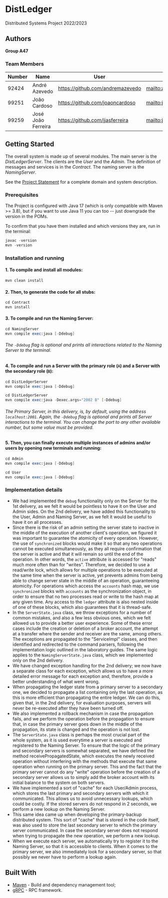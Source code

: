 # DistLedger

Distributed Systems Project 2022/2023

## Authors

**Group A47**

### Team Members

| Number | Name               | User                               | Email                                        |
| ------ | ------------------ | ---------------------------------- | -------------------------------------------- |
| 92424  | André Azevedo      | <https://github.com/andremazevedo> | <mailto:andre.m.azevedo@tecnico.ulisboa.pt>  |
| 99251  | João Cardoso       | <https://github.com/joaoncardoso>  | <mailto:joao.n.m.cardoso@tecnico.ulisboa.pt> |
| 99259  | José João Ferreira | <https://github.com/jjasferreira>  | <mailto:josejoaoferreira@tecnico.ulisboa.pt> |

## Getting Started

The overall system is made up of several modules. The main server is the _DistLedgerServer_. The clients are the _User_
and the _Admin_. The definition of messages and services is in the _Contract_. The naming server
is the _NamingServer_.

See the [Project Statement](https://github.com/tecnico-distsys/DistLedger) for a complete domain and system description.

### Prerequisites

The Project is configured with Java 17 (which is only compatible with Maven >= 3.8), but if you want to use Java 11 you
can too -- just downgrade the version in the POMs.

To confirm that you have them installed and which versions they are, run in the terminal:

```s
javac -version
mvn -version
```

### Installation and running

#### 1. To compile and install all modules:

```s
mvn clean install
```

#### 2. Then, to generate the code for all stubs:

```s
cd Contract
mvn install
```

#### 3. To compile and run the Naming Server:

```s
cd NamingServer
mvn compile exec:java [-Ddebug]
```

###### The `-Ddebug` flag is optional and prints all interactions related to the Naming Server to the terminal.

#### 4. To compile and run a Server with the primary role (`A`) and a Server with the secondary role (`B`):

```s
cd DistLedgerServer
mvn compile exec:java [-Ddebug]
```

```s
cd DistLedgerServer
mvn compile exec:java -Dexec.args="2002 B" [-Ddebug]
```

###### The Primary Server, in this delivery, is, by default, using the address `localhost:2001`. Again, the `-Ddebug` flag is optional and prints all Server interactions to the terminal. You can change the port to any other available number, but some value must be provided.

#### 5. Then, you can finally execute multiple instances of admins and/or users by opening new terminals and running:

```s
cd Admin
mvn compile exec:java [-Ddebug]
```

```s
cd User
mvn compile exec:java [-Ddebug]
```

### Implementation details

- We had implemented the `debug` functionality only on the Server for the 1st delivery, as we felt it would be pointless to have it on the User and Admin sides. On the 2nd delivery, we have added this functionality to the User, Admin and Naming Server, as we felt it would be useful to have it on all processes.
- Since there is the risk of an admin setting the server state to inactive in the middle of the execution of another client's operation, we figured it was important to guarantee the atomicity of every operation. However, the use of `synchronized` blocks would make it so that any two operations cannot be executed simultaneously, as they all require confirmation that the server is active and that it will remain so until the end of the operation. In other words, the `active` attribute is accessed for "reads" much more often than for "writes". Therefore, we decided to use a read/write lock, which allows for multiple operations to be executed at the same time when the server is active, yet prevents admins from being able to change server state in the middle of an operation, guaranteeing atomicity. For operations which access the `accounts` hash map, we use `synchronized` blocks with `accounts` as the synchronization object, in order to ensure that no two processes read or write to the hash map at any given time. Any access to the `ledger` attribute is also nested inside of one of these blocks, which also guarantees that it is thread-safe.
- In the `ServerState.java` class, we throw exceptions for a number of common mistakes, and also a few less obvious ones, which we felt allowed us to provide a better user experience. Some of these error cases include the creation or deletion of a broker account, the attempt at a transfer where the sender and receiver are the same, among others. The exceptions are propagated to the "ServiceImpl" classes, and then identified and redirected to the command parsers, following the implementation logic outlined in the laboratory guides. The same logic applies to the `NamingServerState.java` class, which we implemented only on the 2nd delivery.
- We have changed exception handling for the 2nd delivery; we now have a separate class for each exception, which allows us to have a more detailed error message for each exception and, therefore, provide a better understanding of what went wrong.
- When propagating the ledger state from a primary server to a secondary one, we decided to propagate a list containing only the last operation, as this is more efficient than propagating the entire ledger. We can do this, given that, in the 2nd delivery, for evaluation purposes, servers will never be re-executed after they have been turned off.
- We also implemented a rollback mechanism in case the propagation fails, and we perform the operation before the propagation to ensure that, in case the primary server goes down in the middle of the propagation, its state is changed and the operation is not lost.
- The `ServerState.java` class is perhaps the most crucial part of the whole system, as it is used everytime a server is executed and registered to the Naming Server. To ensure that the logic of the primary and secondary servers is somewhat separated, we have defined the method receivePropagatedState, which executes the newly received operation without interfering with the methods that execute that same operation when running on the primary server. This and the fact that the primary server cannot do any "write" operation before the creation of a secondary server allows us to simply add the broker account with its initial balance to the system on both servers.
- We have implemented a sort of "cache" for each User/Admin process, which stores the last primary and secondary servers with which it communicated. This allows us to avoid unnecessary lookups, which could be costly. If the stored servers do not respond in 2 seconds, we perform a new lookup on the Naming Server.
- This same idea came up when developing the primary-backup distributed system. This sort of "cache" that is stored in the code itself, was also used to store the last secondary server to which the primary server communicated. In case the secondary server does not respond when trying to propagate the new operation, we perform a new lookup.
- When we execute each server, we automatically try to register it to the Naming Server, so that it is accessible to clients. When it comes to the primary server, we also immediately look for a secondary server, so that possibly we never have to perform a lookup again.

## Built With

- [Maven](https://maven.apache.org/) - Build and dependency management tool;
- [gRPC](https://grpc.io/) - RPC framework.

